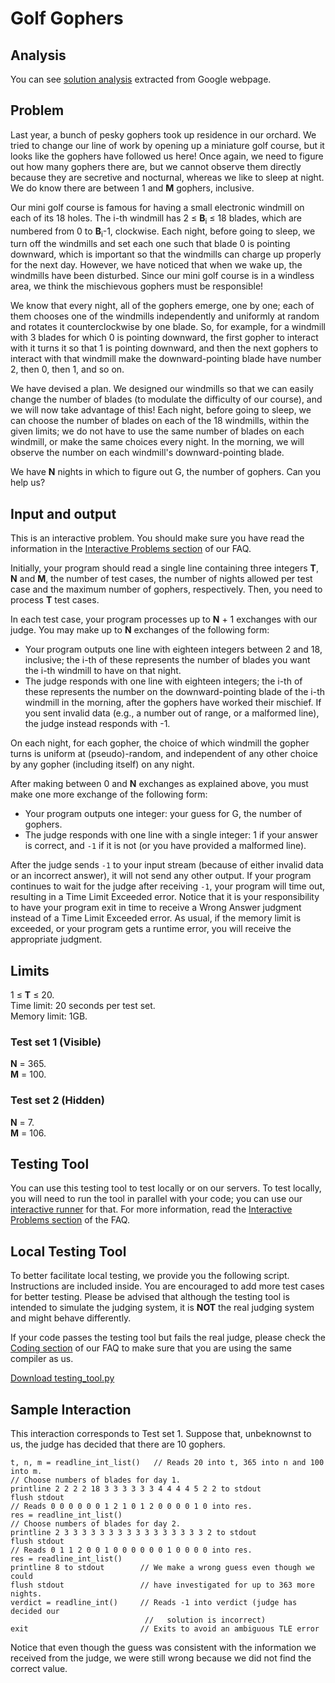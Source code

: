 # Golf Gophers

## Analysis

You can see [solution analysis](/Round%201A/Golf%20Gophers/analysis.md) extracted from Google webpage.

## Problem

Last year, a bunch of pesky gophers took up residence in our orchard. We tried to change our line of work by opening up a miniature golf course, but it looks like the gophers have followed us here! Once again, we need to figure out how many gophers there are, but we cannot observe them directly because they are secretive and nocturnal, whereas we like to sleep at night. We do know there are between 1 and **M** gophers, inclusive.

Our mini golf course is famous for having a small electronic windmill on each of its 18 holes. The i-th windmill has 2 ≤ **B**<sub>i</sub> ≤ 18 blades, which are numbered from 0 to **B**<sub>i</sub>-1, clockwise. Each night, before going to sleep, we turn off the windmills and set each one such that blade 0 is pointing downward, which is important so that the windmills can charge up properly for the next day. However, we have noticed that when we wake up, the windmills have been disturbed. Since our mini golf course is in a windless area, we think the mischievous gophers must be responsible!

We know that every night, all of the gophers emerge, one by one; each of them chooses one of the windmills independently and uniformly at random and rotates it counterclockwise by one blade. So, for example, for a windmill with 3 blades for which 0 is pointing downward, the first gopher to interact with it turns it so that 1 is pointing downward, and then the next gophers to interact with that windmill make the downward-pointing blade have number 2, then 0, then 1, and so on.

We have devised a plan. We designed our windmills so that we can easily change the number of blades (to modulate the difficulty of our course), and we will now take advantage of this! Each night, before going to sleep, we can choose the number of blades on each of the 18 windmills, within the given limits; we do not have to use the same number of blades on each windmill, or make the same choices every night. In the morning, we will observe the number on each windmill's downward-pointing blade.

We have **N** nights in which to figure out G, the number of gophers. Can you help us?

## Input and output

This is an interactive problem. You should make sure you have read the information in the [Interactive Problems section](https://codingcompetitions.withgoogle.com/codejam/faq#interactive-problems) of our FAQ.

Initially, your program should read a single line containing three integers **T**, **N** and **M**, the number of test cases, the number of nights allowed per test case and the maximum number of gophers, respectively. Then, you need to process **T** test cases.

In each test case, your program processes up to **N** + 1 exchanges with our judge. You may make up to **N** exchanges of the following form:

- Your program outputs one line with eighteen integers between 2 and 18, inclusive; the i-th of these represents the number of blades you want the i-th windmill to have on that night.
- The judge responds with one line with eighteen integers; the i-th of these represents the number on the downward-pointing blade of the i-th windmill in the morning, after the gophers have worked their mischief. If you sent invalid data (e.g., a number out of range, or a malformed line), the judge instead responds with -1.

On each night, for each gopher, the choice of which windmill the gopher turns is uniform at (pseudo)-random, and independent of any other choice by any gopher (including itself) on any night.

After making between 0 and **N** exchanges as explained above, you must make one more exchange of the following form:

- Your program outputs one integer: your guess for G, the number of gophers.
- The judge responds with one line with a single integer: 1 if your answer is correct, and `-1` if it is not (or you have provided a malformed line).

After the judge sends `-1` to your input stream (because of either invalid data or an incorrect answer), it will not send any other output. If your program continues to wait for the judge after receiving `-1`, your program will time out, resulting in a Time Limit Exceeded error. Notice that it is your responsibility to have your program exit in time to receive a Wrong Answer judgment instead of a Time Limit Exceeded error. As usual, if the memory limit is exceeded, or your program gets a runtime error, you will receive the appropriate judgment.

## Limits

1 ≤ **T** ≤ 20.<br>
Time limit: 20 seconds per test set.<br>
Memory limit: 1GB.

### Test set 1 (Visible)

**N** = 365.<br>
**M** = 100.

### Test set 2 (Hidden)

**N** = 7.<br>
**M** = 106.

## Testing Tool

You can use this testing tool to test locally or on our servers. To test locally, you will need to run the tool in parallel with your code; you can use our [interactive runner](/Round%201A/Golf%20Gophers/interactive_runner.py) for that. For more information, read the [Interactive Problems section](https://codingcompetitions.withgoogle.com/codejam/faq#interactive-problems) of the FAQ.

## Local Testing Tool

To better facilitate local testing, we provide you the following script. Instructions are included inside. You are encouraged to add more test cases for better testing. Please be advised that although the testing tool is intended to simulate the judging system, it is **NOT** the real judging system and might behave differently.

If your code passes the testing tool but fails the real judge, please check the [Coding section](https://codingcompetitions.withgoogle.com/codejam/faq#coding) of our FAQ to make sure that you are using the same compiler as us.

[Download testing_tool.py](/Round%201A/Golf%20Gophers/testing_tool.py)

## Sample Interaction

This interaction corresponds to Test set 1. Suppose that, unbeknownst to us, the judge has decided that there are 10 gophers.

```
t, n, m = readline_int_list()   // Reads 20 into t, 365 into n and 100 into m.
// Choose numbers of blades for day 1.
printline 2 2 2 2 18 3 3 3 3 3 3 4 4 4 4 5 2 2 to stdout
flush stdout
// Reads 0 0 0 0 0 0 1 2 1 0 1 2 0 0 0 0 1 0 into res.
res = readline_int_list()
// Choose numbers of blades for day 2.
printline 2 3 3 3 3 3 3 3 3 3 3 3 3 3 3 3 3 2 to stdout
flush stdout
// Reads 0 1 1 2 0 0 1 0 0 0 0 0 0 1 0 0 0 0 into res.
res = readline_int_list()
printline 8 to stdout        // We make a wrong guess even though we could
flush stdout                 // have investigated for up to 363 more nights.
verdict = readline_int()     // Reads -1 into verdict (judge has decided our
                              //   solution is incorrect)
exit                         // Exits to avoid an ambiguous TLE error
```

Notice that even though the guess was consistent with the information we received from the judge, we were still wrong because we did not find the correct value.
